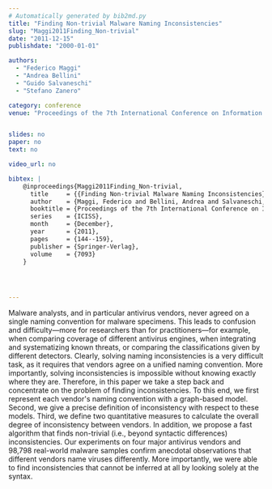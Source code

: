 ```yaml
---
# Automatically generated by bib2md.py
title: "Finding Non-trivial Malware Naming Inconsistencies"
slug: "Maggi2011Finding_Non-trivial"
date: "2011-12-15"
publishdate: "2000-01-01"

authors:
  - "Federico Maggi"
  - "Andrea Bellini"
  - "Guido Salvaneschi"
  - "Stefano Zanero"

category: conference
venue: "Proceedings of the 7th International Conference on Information Systems Security (ICISS)"


slides: no
paper: no
text: no

video_url: no

bibtex: |
    @inproceedings{Maggi2011Finding_Non-trivial,
      title     = {{Finding Non-trivial Malware Naming Inconsistencies}},
      author    = {Maggi, Federico and Bellini, Andrea and Salvaneschi, Guido and Zanero, Stefano},
      booktitle = {Proceedings of the 7th International Conference on Information Systems Security},
      series    = {ICISS},
      month     = {December},
      year      = {2011},
      pages     = {144--159},
      publisher = {Springer-Verlag},
      volume    = {7093}
    }




---
```


Malware analysts, and in particular antivirus vendors, never agreed on a single naming convention for malware specimens. This leads to confusion and difficulty—more for researchers than for practitioners—for example, when comparing coverage of different antivirus engines, when integrating and systematizing known threats, or comparing the classifications given by different detectors. Clearly, solving naming inconsistencies is a very difficult task, as it requires that vendors agree on a unified naming convention. More importantly, solving inconsistencies is impossible without knowing exactly where they are. Therefore, in this paper we take a step back and concentrate on the problem of finding inconsistencies. To this end, we first represent each vendor's naming convention with a graph-based model. Second, we give a precise definition of inconsistency with respect to these models. Third, we define two quantitative measures to calculate the overall degree of inconsistency between vendors. In addition, we propose a fast algorithm that finds non-trivial (i.e., beyond syntactic differences) inconsistencies. Our experiments on four major antivirus vendors and 98,798 real-world malware samples confirm anecdotal observations that different vendors name viruses differently. More importantly, we were able to find inconsistencies that cannot be inferred at all by looking solely at the syntax.